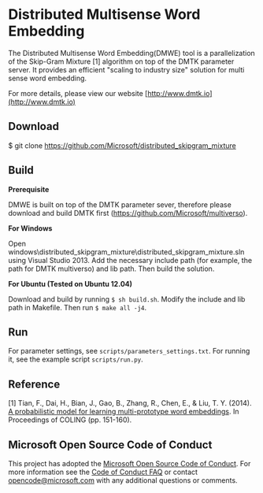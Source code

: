 Distributed Multisense Word Embedding
==========

The Distributed Multisense Word Embedding(DMWE) tool is a parallelization of the Skip-Gram Mixture [1] algorithm on top of the DMTK parameter server. It provides an efficient "scaling to industry size" solution for multi sense word embedding.

For more details, please view our website [http://www.dmtk.io](http://www.dmtk.io)

Download 
----------
$ git clone https://github.com/Microsoft/distributed_skipgram_mixture 

Build
----------

**Prerequisite**

DMWE is built on top of the DMTK parameter sever, therefore please download and build DMTK first (https://github.com/Microsoft/multiverso).

**For Windows**

Open windows\distributed_skipgram_mixture\distributed_skipgram_mixture.sln using Visual Studio 2013. Add the necessary include path (for example, the path for DMTK multiverso) and lib path. Then build the solution.

**For Ubuntu (Tested on Ubuntu 12.04)**

Download and build by running ```$ sh build.sh```. Modify the include and lib path in Makefile. Then run ```$ make all -j4```.

Run
----------
For parameter settings, see ```scripts/parameters_settings.txt```. For running it, see the example script ```scripts/run.py```.

Reference
----------
[1] Tian, F., Dai, H., Bian, J., Gao, B., Zhang, R., Chen, E., & Liu, T. Y. (2014). [A probabilistic model for learning multi-prototype word embeddings](http://www.aclweb.org/anthology/C14-1016). In Proceedings of COLING (pp. 151-160).

Microsoft Open Source Code of Conduct
------------

This project has adopted the [Microsoft Open Source Code of Conduct](https://opensource.microsoft.com/codeofconduct/). For more information see the [Code of Conduct FAQ](https://opensource.microsoft.com/codeofconduct/faq/) or contact [opencode@microsoft.com](mailto:opencode@microsoft.com) with any additional questions or comments.
